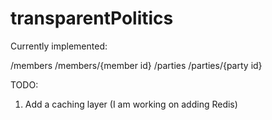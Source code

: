 # transparentPolitics

Currently implemented:

/members
/members/{member id}
/parties
/parties/{party id}

TODO:
1. Add a caching layer (I am working on adding Redis)
